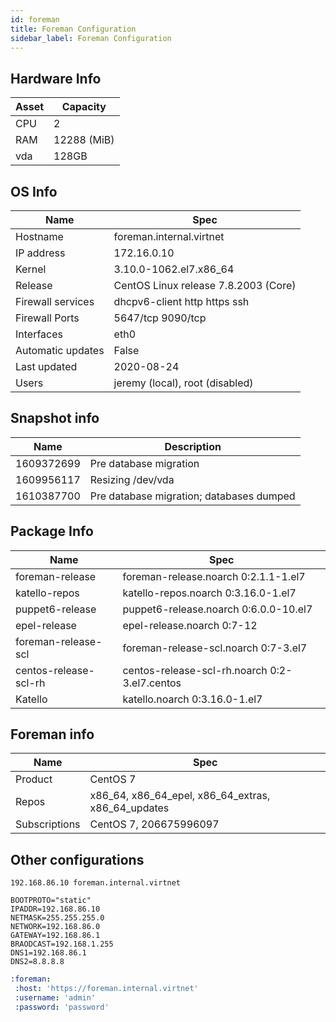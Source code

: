 ```yaml
---
id: foreman
title: Foreman Configuration
sidebar_label: Foreman Configuration
---
```

## Hardware Info
|Asset     |Capacity     |
|----------|-------------|
|CPU	   |2        	 |
|RAM       |12288 (MiB)  |
|vda       |128GB         |


## OS Info
|Name   | Spec   |
|-------|--------|
|Hostname| foreman.internal.virtnet|
|IP address| 172.16.0.10|
|Kernel | 3.10.0-1062.el7.x86_64|
|Release|CentOS Linux release 7.8.2003 (Core)|
|Firewall services| dhcpv6-client http https ssh|
|Firewall Ports|5647/tcp 9090/tcp|
|Interfaces| eth0 |
|Automatic updates| False |
|Last updated| 2020-08-24 |
|Users  | jeremy (local), root (disabled)|


## Snapshot info
|Name      |Description                            |
|----------|---------------------------------------|
|1609372699|Pre database migration                 |
|1609956117|Resizing /dev/vda                      |
|1610387700|Pre database migration; databases dumped|

## Package Info
|Name   | Spec   |
|-------|--------|
|foreman-release| foreman-release.noarch 0:2.1.1-1.el7|
|katello-repos|katello-repos.noarch 0:3.16.0-1.el7|
|puppet6-release|puppet6-release.noarch 0:6.0.0-10.el7|
|epel-release|epel-release.noarch 0:7-12|
|foreman-release-scl|foreman-release-scl.noarch 0:7-3.el7|
|centos-release-scl-rh|centos-release-scl-rh.noarch 0:2-3.el7.centos|
|Katello|katello.noarch 0:3.16.0-1.el7|

## Foreman info
|Name   |    Spec|
|-------|--------|
|Product|CentOS 7|
|Repos  |x86_64, x86_64_epel, x86_64_extras, x86_64_updates|
|Subscriptions|CentOS 7, 206675996097|

## Other configurations
```plain title="/etc/hosts"
192.168.86.10 foreman.internal.virtnet
```

```text title="/etc/sysconfig/network-scripts/ifcfg-eth0"
BOOTPROTO="static"
IPADDR=192.168.86.10
NETMASK=255.255.255.0
NETWORK=192.168.86.0
GATEWAY=192.168.86.1
BRAODCAST=192.168.1.255
DNS1=192.168.86.1
DNS2=8.8.8.8
```

```yaml title="/home/jeremy/.hammer/cli_config.yml"
:foreman:
 :host: 'https://foreman.internal.virtnet'
 :username: 'admin'
 :password: 'password'
```
